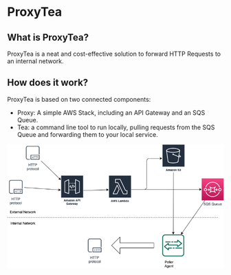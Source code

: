 # ProxyTea

## What is ProxyTea?

ProxyTea is a neat and cost-effective solution to forward HTTP Requests to an internal network.

## How does it work?

ProxyTea is based on two connected components:

- Proxy: A simple AWS Stack, including an API Gateway and an SQS Queue.
- Tea: a command line tool to run locally, pulling requests from the SQS Queue and forwarding them to your local service.

![](resources/PRoxyTea.png)
